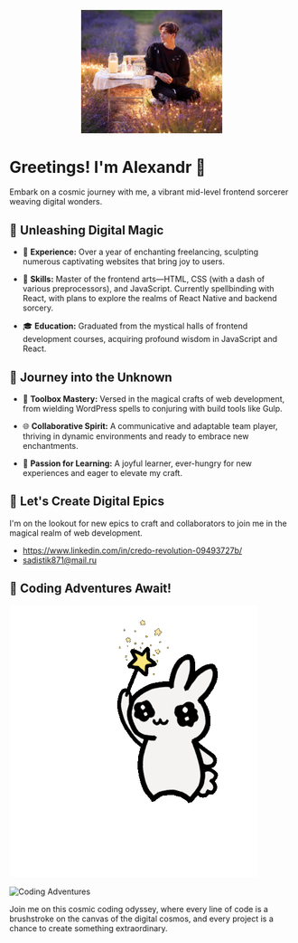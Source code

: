 <p align="center">
  <img src="offer_photo.jpg" alt="Alexandr" width="250"/>
</p>

# Greetings! I'm Alexandr 🚀

Embark on a cosmic journey with me, a vibrant mid-level frontend sorcerer weaving digital wonders.

## 🌈 Unleashing Digital Magic

- 💼 **Experience:** Over a year of enchanting freelancing, sculpting numerous captivating websites that bring joy to users.

- 🚀 **Skills:** Master of the frontend arts—HTML, CSS (with a dash of various preprocessors), and JavaScript. Currently spellbinding with React, with plans to explore the realms of React Native and backend sorcery.

- 🎓 **Education:** Graduated from the mystical halls of frontend development courses, acquiring profound wisdom in JavaScript and React.

## 🌟 Journey into the Unknown

- 🧰 **Toolbox Mastery:** Versed in the magical crafts of web development, from wielding WordPress spells to conjuring with build tools like Gulp.

- 🌐 **Collaborative Spirit:** A communicative and adaptable team player, thriving in dynamic environments and ready to embrace new enchantments.

- 🚀 **Passion for Learning:** A joyful learner, ever-hungry for new experiences and eager to elevate my craft.

## 🌟 Let's Create Digital Epics

I'm on the lookout for new epics to craft and collaborators to join me in the magical realm of web development.

- https://www.linkedin.com/in/credo-revolution-09493727b/
- sadistik871@mail.ru

## 🚀 Coding Adventures Await!

![Digital Magic](magic.gif)

![Coding Adventures](coding-adventures.gif)

Join me on this cosmic coding odyssey, where every line of code is a brushstroke on the canvas of the digital cosmos, and every project is a chance to create something extraordinary.
